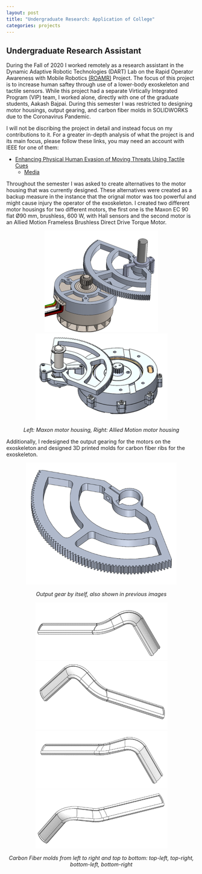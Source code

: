 ```yaml
---
layout: post
title: "Undergraduate Research: Application of College"
categories: projects
---
```


## Undergraduate Research Assistant
During the Fall of 2020 I worked remotely as a research assistant in the Dynamic Adaptive Robotic Technologies (DART) Lab on the Rapid Operator Awareness with Mobile Robotics [(ROAMR)](https://sites.gatech.edu/dart-lab/research/) Project. The focus of this project is to increase human saftey through use of a lower-body exoskeleton and tactile sensors. While this project had a separate Virtically Integrated Program (VIP) team, I worked alone, directly with one of the graduate students, Aakash Bajpai. During this semester I was restricted to designing motor housings, output gearing, and carbon fiber molds in SOLIDWORKS due to the Coronavirus Pandemic.

I will not be discribing the project in detail and instead focus on my contributions to it. For a greater in-depth analysis of what the project is and its main focus, please follow these links, you may need an account with IEEE for one of them:
- [Enhancing Physical Human Evasion of Moving Threats Using Tactile Cues](https://ieeexplore.ieee.org/document/8943999)
  - [Media](https://www.youtube.com/watch?v=v_ta9MbeRus)

Throughout the semester I was asked to create alternatives to the motor housing that was currently designed. These alternatives were created as a backup measure in the instance that the orignal motor was too powerful and might cause injury the operator of the exoskeleton. I created two different motor housings for two different motors, the first one is the Maxon EC 90 flat Ø90 mm, brushless, 600 W, with Hall sensors and the second motor is an Allied Motion Frameless Brushless Direct Drive Torque Motor.

<p align="center">
  <img src="https://github.com/b-mangel/Website/blob/main/docs/portfolio/_posts/_assets/maxon_motor_pic.png?raw=true" width=300 />
  <img src="https://github.com/b-mangel/Website/blob/main/docs/portfolio/_posts/_assets/8mm_alliedDrive_pic.png?raw=true" width=350 />
</p>

<p align="center">
  <i>Left: Maxon motor housing, Right: Allied Motion motor housing</i>
</p>

Additionally, I redesigned the output gearing for the motors on the exoskeleton and designed 3D printed molds for carbon fiber ribs for the exoskeleton.

<p align="center">
  <img src="https://github.com/b-mangel/Website/blob/main/docs/portfolio/_posts/_assets/output_gear.png?raw=true" width=400 />
</p>

<p align="center">
  <i>Output gear by itself, also shown in previous images</i>
</p>

<p align="center">
  <img src="https://github.com/b-mangel/Website/blob/main/docs/portfolio/_posts/_assets/top_left_mold.png?raw=true" width=350 />
  <img src="https://github.com/b-mangel/Website/blob/main/docs/portfolio/_posts/_assets/top_right_mold.png?raw=true" width=350 />
  <img src="https://github.com/b-mangel/Website/blob/main/docs/portfolio/_posts/_assets/bottom_left_mold.png?raw=true" width=350 />
  <img src="https://github.com/b-mangel/Website/blob/main/docs/portfolio/_posts/_assets/bottom_right_mold.png?raw=true" width=350 />
</p>

<p align="center">
  <i>Carbon Fiber molds from left to right and top to bottom: top-left, top-right, bottom-left, bottom-right</i>
</p>
